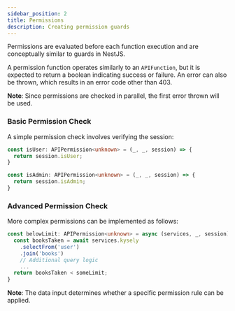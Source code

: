 ```yaml
---
sidebar_position: 2
title: Permissions
description: Creating permission guards
---
```


Permissions are evaluated before each function execution and are conceptually similar to guards in NestJS.

A permission function operates similarly to an `APIFunction`, but it is expected to return a boolean indicating success or failure. An error can also be thrown, which results in an error code other than 403.

**Note**: Since permissions are checked in parallel, the first error thrown will be used.

### Basic Permission Check

A simple permission check involves verifying the session:

```typescript
const isUser: APIPermission<unknown> = (_, _, session) => {
  return session.isUser;
}

const isAdmin: APIPermission<unknown> = (_, _, session) => {
  return session.isAdmin;
}
```

### Advanced Permission Check

More complex permissions can be implemented as follows:

```typescript
const belowLimit: APIPermission<unknown> = async (services, _, session) => {
  const booksTaken = await services.kysely
    .selectFrom('user')
    .join('books')
    // Additional query logic
    ...
  return booksTaken < someLimit;
}
```

**Note**: The data input determines whether a specific permission rule can be applied.
